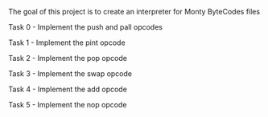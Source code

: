The goal of this project is to create an interpreter for Monty ByteCodes files

Task 0 - Implement the push and pall opcodes

Task 1 - Implement the pint opcode

Task 2 - Implement the pop opcode

Task 3 - Implement the swap opcode

Task 4 - Implement the add opcode

Task 5 - Implement the nop opcode

